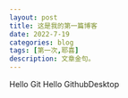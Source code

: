 ```yaml
---
layout: post
title: 这是我的第一篇博客
date: 2022-7-19
categories: blog
tags: [第一次,耶喜]
description: 文章金句。
---
```


Hello Git
Hello GithubDesktop












